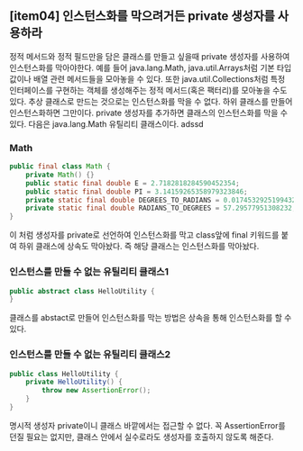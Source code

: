 ## [item04] 인스턴스화를 막으려거든 private 생성자를 사용하라

정적 메서드와 정적 필드만을 담은 클래스를 만들고 싶을때 private 생성자를 사용하여 인스턴스화를 막아야한다.
예를 들어 java.lang.Math, java.util.Arrays처럼 기본 타입 값이나 배열 관련 메서드들을 모아놓을 수 있다.
또한 java.util.Collections처럼 특정 인터페이스를 구현하는 객체를 생성해주는 정적 메서드(혹은 팩터리)를 모아놓을 수도 있다.
추상 클래스로 만드는 것으로는 인스턴스화를 막을 수 없다. 하위 클래스를 만들어 인스턴스화하면 그만이다.
private 생성자를 추가하면 클래스의 인스턴스화를 막을 수 있다.
다음은 java.lang.Math 유틸리티 클래스이다.
adssd

### Math

```java
public final class Math {
    private Math() {}
    public static final double E = 2.7182818284590452354;
    public static final double PI = 3.14159265358979323846;
    private static final double DEGREES_TO_RADIANS = 0.017453292519943295;
    private static final double RADIANS_TO_DEGREES = 57.29577951308232;
}
```

이 처럼 생성자를 private로 선언하여 인스턴스화를 막고 class앞에 final 키워드를 붙여 하위 클래스에 상속도 막아놨다.
즉 해당 클래스는 인스턴스화를 막아놨다.

### 인스턴스를 만들 수 없는 유틸리티 클래스1

```java
public abstract class HelloUtility {
}
```

클래스를 abstact로 만들어 인스턴스화를 막는 방법은 상속을 통해 인스턴스화를 할 수 있다.

### 인스턴스를 만들 수 없는 유틸리티 클래스2

```java
public class HelloUtility {
    private HelloUtility() {
        throw new AssertionError();
    }
}
```

명시적 생성자 private이니 클래스 바깥에서는 접근할 수 없다. 꼭 AssertionError를 던질 필요는 없지만, 클래스 안에서 실수로라도 생성자를 호출하지 않도록 해준다.
